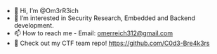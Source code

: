 - 👋 Hi, I’m @Om3rR3ich
- 👀 I’m interested in Security Research, Embedded and Backend development.
- 📫 How to reach me - Email: omerreich312@gmail.com
- 🚩 Check out my CTF team repo! https://github.com/C0d3-Bre4k3rs

<!---
Om3rR3ich/Om3rR3ich is a ✨ special ✨ repository because its `README.md` (this file) appears on your GitHub profile.
You can click the Preview link to take a look at your changes.
--->
